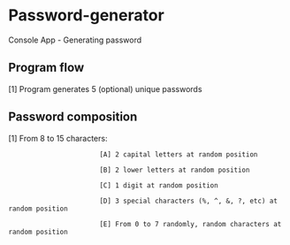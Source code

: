 # Password-generator
Console App - Generating password

Program flow
------------

[1] Program generates 5 (optional) unique passwords

Password composition
---------------------------------
[1] From 8 to 15 characters:
                          
                           [A] 2 capital letters at random position 
                           
                           [B] 2 lower letters at random position 
                           
                           [C] 1 digit at random position 
                           
                           [D] 3 special characters (%, ^, &, ?, etc) at random position 
                           
                           [E] From 0 to 7 randomly, random characters at random position
                           

